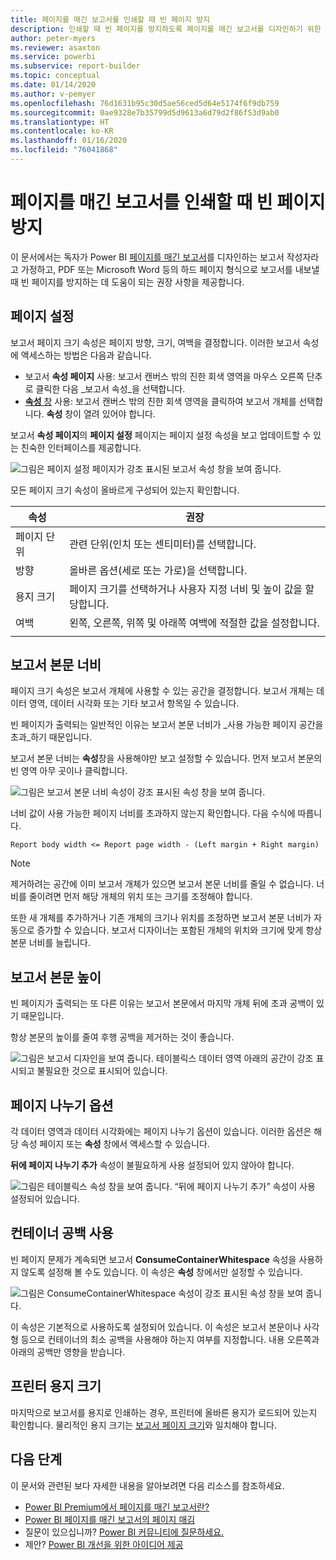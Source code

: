 ```yaml
---
title: 페이지를 매긴 보고서를 인쇄할 때 빈 페이지 방지
description: 인쇄할 때 빈 페이지를 방지하도록 페이지를 매긴 보고서를 디자인하기 위한 지침
author: peter-myers
ms.reviewer: asaxton
ms.service: powerbi
ms.subservice: report-builder
ms.topic: conceptual
ms.date: 01/14/2020
ms.author: v-pemyer
ms.openlocfilehash: 76d1631b95c30d5ae56ced5d64e5174f6f9db759
ms.sourcegitcommit: 0ae9328e7b35799d5d9613a6d79d2f86f53d9ab0
ms.translationtype: HT
ms.contentlocale: ko-KR
ms.lasthandoff: 01/16/2020
ms.locfileid: "76041868"
---
```

# <a name="avoid-blank-pages-when-printing-paginated-reports"></a>페이지를 매긴 보고서를 인쇄할 때 빈 페이지 방지

이 문서에서는 독자가 Power BI [페이지를 매긴 보고서](../paginated-reports-report-builder-power-bi.md)를 디자인하는 보고서 작성자라고 가정하고, PDF 또는 Microsoft Word 등의 하드 페이지 형식으로 보고서를 내보낼 때 빈 페이지를 방지하는 데 도움이 되는 권장 사항을 제공합니다.

## <a name="page-setup"></a>페이지 설정

보고서 페이지 크기 속성은 페이지 방향, 크기, 여백을 결정합니다. 이러한 보고서 속성에 액세스하는 방법은 다음과 같습니다.

- 보고서 **속성 페이지** 사용: 보고서 캔버스 밖의 진한 회색 영역을 마우스 오른쪽 단추로 클릭한 다음 _보고서 속성_을 선택합니다.
- [**속성** 창](../paginated-reports-report-design-view.md#4-properties-pane) 사용: 보고서 캔버스 밖의 진한 회색 영역을 클릭하여 보고서 개체를 선택합니다. **속성** 창이 열려 있어야 합니다.

보고서 **속성 페이지**의 **페이지 설정** 페이지는 페이지 설정 속성을 보고 업데이트할 수 있는 친숙한 인터페이스를 제공합니다.

![그림은 페이지 설정 페이지가 강조 표시된 보고서 속성 창을 보여 줍니다.](media/report-paginated-blank-page/report-page-setup-properties.png)

모든 페이지 크기 속성이 올바르게 구성되어 있는지 확인합니다.

|속성|권장|
|---------|---------|
|페이지 단위|관련 단위(인치 또는 센티미터)를 선택합니다.|
|방향|올바른 옵션(세로 또는 가로)을 선택합니다.|
|용지 크기|페이지 크기를 선택하거나 사용자 지정 너비 및 높이 값을 할당합니다.|
|여백|왼쪽, 오른쪽, 위쪽 및 아래쪽 여백에 적절한 값을 설정합니다.|
|||

## <a name="report-body-width"></a>보고서 본문 너비

페이지 크기 속성은 보고서 개체에 사용할 수 있는 공간을 결정합니다. 보고서 개체는 데이터 영역, 데이터 시각화 또는 기타 보고서 항목일 수 있습니다.

빈 페이지가 출력되는 일반적인 이유는 보고서 본문 너비가 _사용 가능한 페이지 공간을 초과_하기 때문입니다.

보고서 본문 너비는 **속성**창을 사용해야만 보고 설정할 수 있습니다. 먼저 보고서 본문의 빈 영역 아무 곳이나 클릭합니다.

![그림은 보고서 본문 너비 속성이 강조 표시된 속성 창을 보여 줍니다.](media/report-paginated-blank-page/report-body-properties-width.png)

너비 값이 사용 가능한 페이지 너비를 초과하지 않는지 확인합니다. 다음 수식에 따릅니다.

```Report body width <= Report page width - (Left margin + Right margin)```

> [!NOTE]
> 제거하려는 공간에 이미 보고서 개체가 있으면 보고서 본문 너비를 줄일 수 없습니다. 너비를 줄이려면 먼저 해당 개체의 위치 또는 크기를 조정해야 합니다.
>
> 또한 새 개체를 추가하거나 기존 개체의 크기나 위치를 조정하면 보고서 본문 너비가 자동으로 증가할 수 있습니다. 보고서 디자이너는 포함된 개체의 위치와 크기에 맞게 항상 본문 너비를 늘립니다.

## <a name="report-body-height"></a>보고서 본문 높이

빈 페이지가 출력되는 또 다른 이유는 보고서 본문에서 마지막 개체 뒤에 초과 공백이 있기 때문입니다.

항상 본문의 높이를 줄여 후행 공백을 제거하는 것이 좋습니다.

![그림은 보고서 디자인을 보여 줍니다. 테이블릭스 데이터 영역 아래의 공간이 강조 표시되고 불필요한 것으로 표시되어 있습니다.](media/report-paginated-blank-page/report-body-remove-trailing-space.png)

## <a name="page-break-options"></a>페이지 나누기 옵션

각 데이터 영역과 데이터 시각화에는 페이지 나누기 옵션이 있습니다. 이러한 옵션은 해당 속성 페이지 또는 **속성** 창에서 액세스할 수 있습니다.

**뒤에 페이지 나누기 추가** 속성이 불필요하게 사용 설정되어 있지 않아야 합니다.

![그림은 테이블릭스 속성 창을 보여 줍니다. “뒤에 페이지 나누기 추가” 속성이 사용 설정되어 있습니다.](media/report-paginated-blank-page/data-region-page-break-option-after.png)

## <a name="consume-container-whitespace"></a>컨테이너 공백 사용

빈 페이지 문제가 계속되면 보고서 **ConsumeContainerWhitespace** 속성을 사용하지 않도록 설정해 볼 수도 있습니다. 이 속성은 **속성** 창에서만 설정할 수 있습니다.

![그림은 ConsumeContainerWhitespace 속성이 강조 표시된 속성 창을 보여 줍니다.](media/report-paginated-blank-page/report-properties-consumecontainerwhitespace.png)

이 속성은 기본적으로 사용하도록 설정되어 있습니다. 이 속성은 보고서 본문이나 사각형 등으로 컨테이너의 최소 공백을 사용해야 하는지 여부를 지정합니다. 내용 오른쪽과 아래의 공백만 영향을 받습니다.

## <a name="printer-paper-size"></a>프린터 용지 크기

마지막으로 보고서를 용지로 인쇄하는 경우, 프린터에 올바른 용지가 로드되어 있는지 확인합니다. 물리적인 용지 크기는 [보고서 페이지 크기](#page-setup)와 일치해야 합니다.

## <a name="next-steps"></a>다음 단계

이 문서와 관련된 보다 자세한 내용을 알아보려면 다음 리소스를 참조하세요.

- [Power BI Premium에서 페이지를 매긴 보고서란?](../paginated-reports-report-builder-power-bi.md)
- [Power BI 페이지를 매긴 보고서의 페이지 매김](../paginated-reports-pagination.md)
- 질문이 있으십니까? [Power BI 커뮤니티에 질문하세요.](https://community.powerbi.com/)
- 제안? [Power BI 개선을 위한 아이디어 제공](https://ideas.powerbi.com)
